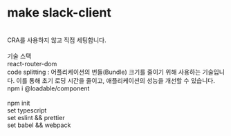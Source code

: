 # make slack-client
<br/>
CRA를 사용하지 않고 직접 세팅합니다.
<br/>
<br/>
기술 스택
<br/>
react-router-dom
<br/>
code splitting : 어플리케이션의 번들(Bundle) 크기를 줄이기 위해 사용하는 기술입니다. 이를 통해 초기 로딩 시간을 줄이고, 애플리케이션의 성능을 개선할 수 있습니다. npm i @loadable/component
<br/>
<br/>
npm init
<br/>
set typescript
<br/>
set eslint && prettier
<br/>
set babel && webpack
